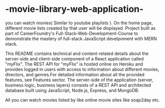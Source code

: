 # -movie-library-web-application-
you can watch movies( Similar to youtube playlists ). On the home page, different movie lists created by that user will be displayed.
Project built as part of CareerFoundry's Full-Stack-Web-Development-Course to demonstrate the mastery of full-stack JavaScript develpoment with MERN stack.

This README contains technical and content-related details about the server-side and client-side component of a React application called "myFlix".
The REST API for "myFlix" is hosted online on Heroku and provides logged in users with access to information about different movies, directors, and genres.For detailed information about all the provided features, see Features sector. 
The server-side of the application (server, business logic, business layers) consists of a REST API and architected database built using JavaScript, Node.js, Express, and MongoDB.

All you can watch movies listed by like online movie sites like soap2day etc.
